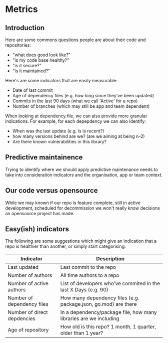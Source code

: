 # Metrics

## Introduction

Here are some commons questions people are about their code and repositories:
- "what does good look like?"
- "is my code base healthy?"
- "is it secure?"
- "is it maintained?"

Here's are some indicators that are easily measurable:
- Date of last commit
- Age of dependency files (e.g. how long since they've been updated)
- Commits in the last 90 days (what we call 'Active' for a repo)
- Number of branches (which may still be app and team dependent)

When looking at dependency file, we can also provide more granular indications.
For example, for each depepdency we can also identify:
- When was the last update (e.g. is is recent?)
- how many versions behind are we? (are we aiming at being n-2)
- Are there known vulnerabilities in this library?

## Predictive maintainence

Trying to identify where we should apply predictive maintenance needs to take into consideration indicators and the organisation, app or team context.

## Our code versus opensource

While we may known if our repo is feature complete, still in active development, scheduled for decommission we won't really know decisions an opensource project has made.

## Easy(ish) indicators

The following are some suggestions which might give an indication that a repo is healthier than another, 
or simply start categorising. 

| Indicator                     | Description                                                       |
| -----------------             | ----                                                              |
| Last updated                  | Last commit to the repo                                           |
| Number of authors             | All time authors to a repo                                        |
| Number of active authors      | List of developers who've commited in the last X Days (e.g. 90)   |
| Number of dependency files    | How many dependency files (e.g. package.json, go.mod) are there   |
| Number of direct depdencies   | In a dependency/package file, how many libraries are we including | 
| Age of repository             | How old is this repo? 1 month, 1 quarter, older than 1 year?      | 






